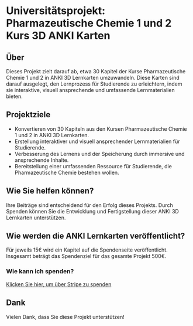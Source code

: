 # Universitätsprojekt: Pharmazeutische Chemie 1 und 2 Kurs 3D ANKI Karten

## Über
Dieses Projekt zielt darauf ab, etwa 30 Kapitel der Kurse Pharmazeutische Chemie 1 und 2 in ANKI 3D Lernkarten umzuwandeln. Diese Karten sind darauf ausgelegt, den Lernprozess für Studierende zu erleichtern, indem sie interaktive, visuell ansprechende und umfassende Lernmaterialien bieten.

## Projektziele
- Konvertieren von 30 Kapiteln aus den Kursen Pharmazeutische Chemie 1 und 2 in ANKI 3D Lernkarten.
- Erstellung interaktiver und visuell ansprechender Lernmaterialien für Studierende.
- Verbesserung des Lernens und der Speicherung durch immersive und ansprechende Inhalte.
- Bereitstellung einer umfassenden Ressource für Studierende, die Pharmazeutische Chemie bestehen wollen.

## Wie Sie helfen können?
Ihre Beiträge sind entscheidend für den Erfolg dieses Projekts. Durch Spenden können Sie die Entwicklung und Fertigstellung dieser ANKI 3D Lernkarten unterstützen.

## Wie werden die ANKI Lernkarten veröffentlicht?
Für jeweils 15€ wird ein Kapitel auf die Spendenseite veröffentlicht. Insgesamt beträgt das Spendenziel für das gesamte Projekt 500€.

### Wie kann ich spenden?
[Klicken Sie hier, um über Stripe zu spenden](https://pasher33.github.io/pharmchem12/)

## Dank
Vielen Dank, dass Sie diese Projekt unterstützen!
